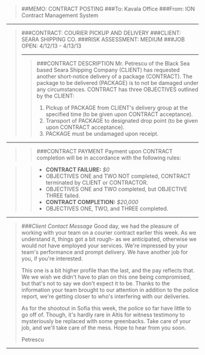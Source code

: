 > ##MEMO: CONTRACT POSTING
> ###To: Kavala Office
> ###From: ION Contract Management System

----------
>###CONTRACT: COURIER PICKUP AND DELIVERY 
>###CLIENT: SEARA SHIPPING CO.
>###RISK ASSESSMENT: MEDIUM
>###JOB OPEN: 4/12/13 - 4/13/13
>***
>>###CONTRACT DESCRIPTION
>>Mr. Petrescu of the Black Sea based Seara Shipping Company (CLIENT) has requested another short-notice delivery of a package (CONTRACT). The package to be delivered (PACKAGE) is to not be damaged under any circumstances. CONTRACT has three OBJECTIVES outlined by the CLIENT:
>>
>>1. Pickup of PACKAGE from CLIENT's delivery group at the specified time (to be given upon CONTRACT acceptance).
>>2. Transport of PACKAGE to designated drop point (to be given upon CONTRACT acceptance).
>>3. PACKAGE must be undamaged upon receipt.

***

>>###CONTRACT PAYMENT
>>Payment upon CONTRACT completion will be in accordance with the following rules:

>>- **CONTRACT FAILURE:** *$0*
>>  - OBJECTIVES ONE and TWO NOT completed, CONTRACT terminated by CLIENT or CONTRACTOR.
>>  - OBJECTIVES ONE and TWO completed, but OBJECTIVE THREE failed.
>>- **CONTRACT COMPLETION:** *$20,000*
>>  - OBJECTIVES ONE, TWO, and THREE completed.

***

>###*Client Contact Message*
>Good day, we had the pleasure of working with your team on a courier contract earlier this week. As we understand it, things got a bit rough- as we anticipated, otherwise we would not have employed your services. We're impressed by your team's performance and prompt delivery. We have another job for you, if you're interested. 
>
>This one is a bit higher profile than the last, and the pay reflects that. We we wish we didn't have to plan on this one being compromised, but that's not to say we don't expect it to be. Thanks to the information your team brought to our attention in addition to the police report, we're getting closer to who's interfering with our deliveries. 
>
>As for the shootout in Sofia this week, the police so far have little to go off of. Though, it's hardly rare in Altis for witness testimony  to mysteriously be replaced with some greenbacks. Take care of your job, and we'll take care of the mess. Hope to hear from you soon.
>
>Petrescu 

***
